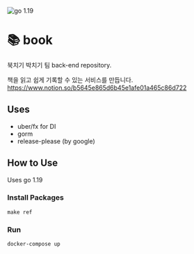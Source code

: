 ![go 1.19](https://img.shields.io/badge/golang-1.19-blue)

# 📚 book

북치기 박치기 팀 back-end repository.

책을 읽고 쉽게 기록할 수 있는 서비스를 만듭니다.
https://www.notion.so/b5645e865d6b45e1afe01a465c86d722

## Uses

- uber/fx for DI
- gorm
- release-please (by google)

## How to Use

Uses go 1.19

### Install Packages

```
make ref
```

### Run

```
docker-compose up
```
